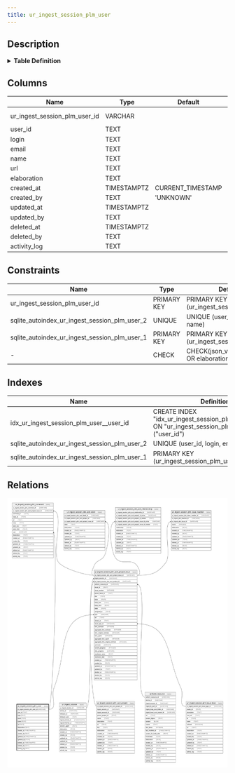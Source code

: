 ```yaml
---
title: ur_ingest_session_plm_user
---
```


## Description

<details>
<summary><strong>Table Definition</strong></summary>

```sql
CREATE TABLE "ur_ingest_session_plm_user" (
    "ur_ingest_session_plm_user_id" VARCHAR PRIMARY KEY NOT NULL,
    "user_id" TEXT NOT NULL,
    "login" TEXT NOT NULL,
    "email" TEXT,
    "name" TEXT,
    "url" TEXT NOT NULL,
    "elaboration" TEXT CHECK(json_valid(elaboration) OR elaboration IS NULL),
    "created_at" TIMESTAMPTZ DEFAULT CURRENT_TIMESTAMP,
    "created_by" TEXT DEFAULT 'UNKNOWN',
    "updated_at" TIMESTAMPTZ,
    "updated_by" TEXT,
    "deleted_at" TIMESTAMPTZ,
    "deleted_by" TEXT,
    "activity_log" TEXT,
    UNIQUE("user_id", "login", "email", "name")
)
```

</details>

## Columns

| Name                          | Type        | Default           | Nullable | Children                                                                                                                                                  | Comment                                                 |
| ----------------------------- | ----------- | ----------------- | -------- | --------------------------------------------------------------------------------------------------------------------------------------------------------- | ------------------------------------------------------- |
| ur_ingest_session_plm_user_id | VARCHAR     |                   | false    | [ur_ingest_session_plm_acct_project_issue](/surveilr/reference/db/surveilr-state-schema/ur_ingest_session_plm_acct_project_issue) [ur_ingest_session_plm_comment](/surveilr/reference/db/surveilr-state-schema/ur_ingest_session_plm_comment) | {"isSqlDomainZodDescrMeta":true,"isVarChar":true}       |
| user_id                       | TEXT        |                   | false    |                                                                                                                                                           |                                                         |
| login                         | TEXT        |                   | false    |                                                                                                                                                           |                                                         |
| email                         | TEXT        |                   | true     |                                                                                                                                                           |                                                         |
| name                          | TEXT        |                   | true     |                                                                                                                                                           |                                                         |
| url                           | TEXT        |                   | false    |                                                                                                                                                           |                                                         |
| elaboration                   | TEXT        |                   | true     |                                                                                                                                                           | {"isSqlDomainZodDescrMeta":true,"isJsonText":true}      |
| created_at                    | TIMESTAMPTZ | CURRENT_TIMESTAMP | true     |                                                                                                                                                           |                                                         |
| created_by                    | TEXT        | 'UNKNOWN'         | true     |                                                                                                                                                           |                                                         |
| updated_at                    | TIMESTAMPTZ |                   | true     |                                                                                                                                                           |                                                         |
| updated_by                    | TEXT        |                   | true     |                                                                                                                                                           |                                                         |
| deleted_at                    | TIMESTAMPTZ |                   | true     |                                                                                                                                                           |                                                         |
| deleted_by                    | TEXT        |                   | true     |                                                                                                                                                           |                                                         |
| activity_log                  | TEXT        |                   | true     |                                                                                                                                                           | {"isSqlDomainZodDescrMeta":true,"isJsonSqlDomain":true} |

## Constraints

| Name                                          | Type        | Definition                                            |
| --------------------------------------------- | ----------- | ----------------------------------------------------- |
| ur_ingest_session_plm_user_id                 | PRIMARY KEY | PRIMARY KEY (ur_ingest_session_plm_user_id)           |
| sqlite_autoindex_ur_ingest_session_plm_user_2 | UNIQUE      | UNIQUE (user_id, login, email, name)                  |
| sqlite_autoindex_ur_ingest_session_plm_user_1 | PRIMARY KEY | PRIMARY KEY (ur_ingest_session_plm_user_id)           |
| -                                             | CHECK       | CHECK(json_valid(elaboration) OR elaboration IS NULL) |

## Indexes

| Name                                          | Definition                                                                                        |
| --------------------------------------------- | ------------------------------------------------------------------------------------------------- |
| idx_ur_ingest_session_plm_user__user_id       | CREATE INDEX "idx_ur_ingest_session_plm_user__user_id" ON "ur_ingest_session_plm_user"("user_id") |
| sqlite_autoindex_ur_ingest_session_plm_user_2 | UNIQUE (user_id, login, email, name)                                                              |
| sqlite_autoindex_ur_ingest_session_plm_user_1 | PRIMARY KEY (ur_ingest_session_plm_user_id)                                                       |

## Relations

![er](../../../../../../assets/ur_ingest_session_plm_user.svg)
